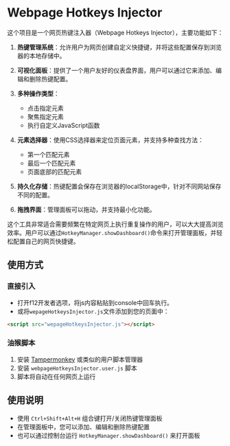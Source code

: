 # Webpage Hotkeys Injector
这个项目是一个网页热键注入器（Webpage Hotkeys Injector），主要功能如下：

1. **热键管理系统**：允许用户为网页创建自定义快捷键，并将这些配置保存到浏览器的本地存储中。

2. **可视化面板**：提供了一个用户友好的仪表盘界面，用户可以通过它来添加、编辑和删除热键配置。

3. **多种操作类型**：
   - 点击指定元素
   - 聚焦指定元素
   - 执行自定义JavaScript函数

4. **元素选择器**：使用CSS选择器来定位页面元素，并支持多种查找方法：
   - 第一个匹配元素
   - 最后一个匹配元素
   - 页面底部的匹配元素

5. **持久化存储**：热键配置会保存在浏览器的localStorage中，针对不同网站保存不同的配置。

6. **拖拽界面**：管理面板可以拖动，并支持最小化功能。

这个工具非常适合需要频繁在特定网页上执行重复操作的用户，可以大大提高浏览效率。用户可以通过`HotkeyManager.showDashboard()`命令来打开管理面板，并轻松配置自己的网页快捷键。

## 使用方式

### 直接引入
- 打开f12开发者选项，将js内容粘贴到console中回车执行。
- 或将`wepageHotkeysInjector.js`文件添加到您的页面中：
```html
<script src="wepageHotkeysInjector.js"></script>
```

### 油猴脚本
1. 安装 [Tampermonkey](https://www.tampermonkey.net/) 或类似的用户脚本管理器
2. 安装 `webpageHotkeysInjector.user.js` 脚本
3. 脚本将自动在任何网页上运行

## 使用说明
- 使用 `Ctrl+Shift+Alt+H` 组合键打开/关闭热键管理面板
- 在管理面板中，您可以添加、编辑和删除热键配置
- 也可以通过控制台运行 `HotkeyManager.showDashboard()` 来打开面板